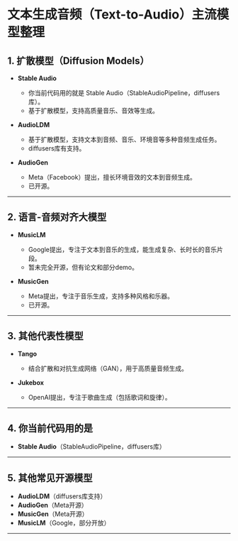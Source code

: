 # 文本生成音频（Text-to-Audio）主流模型整理

## 1. 扩散模型（Diffusion Models）

- **Stable Audio**
  - 你当前代码用的就是 Stable Audio（StableAudioPipeline，diffusers库）。
  - 基于扩散模型，支持高质量音乐、音效等生成。

- **AudioLDM**
  - 基于扩散模型，支持文本到音频、音乐、环境音等多种音频生成任务。
  - diffusers库有支持。

- **AudioGen**
  - Meta（Facebook）提出，擅长环境音效的文本到音频生成。
  - 已开源。

---

## 2. 语言-音频对齐大模型

- **MusicLM**
  - Google提出，专注于文本到音乐的生成，能生成复杂、长时长的音乐片段。
  - 暂未完全开源，但有论文和部分demo。

- **MusicGen**
  - Meta提出，专注于音乐生成，支持多种风格和乐器。
  - 已开源。

---

## 3. 其他代表性模型

- **Tango**
  - 结合扩散和对抗生成网络（GAN），用于高质量音频生成。

- **Jukebox**
  - OpenAI提出，专注于歌曲生成（包括歌词和旋律）。

---

## 4. 你当前代码用的是

- **Stable Audio**（StableAudioPipeline，diffusers库）

---

## 5. 其他常见开源模型

- **AudioLDM**（diffusers库支持）
- **AudioGen**（Meta开源）
- **MusicGen**（Meta开源）
- **MusicLM**（Google，部分开放）

---